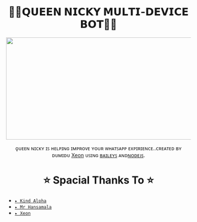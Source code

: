 

<h1 align="center">🧜‍♂️𝗤𝗨𝗘𝗘𝗡 𝗡𝗜𝗖𝗞𝗬 𝗠𝗨𝗟𝗧𝗜-𝗗𝗘𝗩𝗜𝗖𝗘 𝗕𝗢𝗧🧜‍♂️<br></h1>
<p align="center">
<img src="https://telegra.ph/QUEEN-NICKY-08-22" width="540" height="280" />
</p>

<p align="center">
ǫᴜᴇᴇɴ ɴɪᴄᴋʏ ɪꜱ ʜᴇʟᴘɪɴɢ ɪᴍᴘʀᴏᴠᴇ ʏᴏᴜʀ ᴡʜᴀᴛꜱᴀᴘᴘ ᴇxᴘɪʀɪᴇɴᴄᴇ..ᴄʀᴇᴀᴛᴇᴅ ʙʏ ᴅᴜᴍɪᴅᴜ <a href="https://github.com/mrtimaofc/QUEEN-NICKY-MD" target="_blank">Xeon</a> ᴜꜱɪɴɢ <a href="https://github.com/adiwajshing/Baileys" target="_blank">ʙᴀɪʟᴇʏꜱ</a>  ᴀɴᴅ<a href="https://github.com/nodejs" target="_blank">ɴᴏᴅᴇᴊꜱ</a>.
</p>

<h1 align="center">  ⭐ Spacial Thanks To ⭐
</h1>

* [`▸ Kind Alpha`](https://github.com/kindalphaofficial)
* [`▸ Mr Hansamala`](https://github.com/mrhansamala)
* [`▸ Xeon`](https://github.com/DGXeon)
